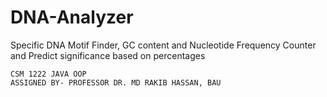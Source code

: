 # DNA-Analyzer
Specific DNA Motif Finder, GC content and Nucleotide Frequency Counter and Predict significance based on percentages

```
CSM 1222 JAVA OOP
ASSIGNED BY- PROFESSOR DR. MD RAKIB HASSAN, BAU
 ```


